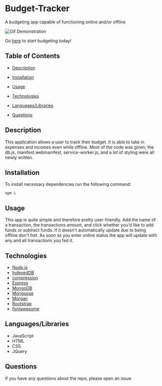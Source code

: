 # Budget-Tracker
A budgeting app capable of functioning online and/or offline


![Gif Demonstration](/public/assets/Budget-Tracker.gif)

Go [here](https://ep-budget-tracker.herokuapp.com/) to start budgeting today!

## Table of Contents 

* [Description](#description)

* [Installation](#installation)

* [Usage](#usage)

* [Technologies](#technologies)

* [Languages/Libraries](#languages/libraries)

* [Questions](#questions)


## Description

This application allows a user to track their budget. It is able to take in expenses and incomes even while offline. Most of the code was given; the db.js, manifest.webmanifest, service-worker.js, and a lot of styling were all newly written.

## Installation

To install necessary dependencies run the following command:
````
npm i
````


## Usage

This app is quite simple and therefore pretty user-friendly. Add the name of a transaction, the transactions amount, and click whether you'd like to add funds or subtract funds. If it doesn't automatically update due to being offline don't fret. As soon as you enter online status the app will update with any and all transactions you fed it.  
    

## Technologies
                           
- [Node.js](https://nodejs.org/)                                               
- [IndexedDB](https://developer.mozilla.org/en-US/docs/Web/API/IndexedDB_API)
- [compression](https://www.npmjs.com/package/compression)
- [Express](https://expressjs.com/)
- [MongoDB](https://www.mongodb.com/)
- [Mongoose](https://mongoosejs.com/)
- [Morgan](https://www.npmjs.com/package/morgan)
- [Bootstrap](https://getbootstrap.com/)
- [fontawesome](https://fontawesome.com/)


## Languages/Libraries

- JavaScript
- HTML
- CSS
- JQuery


## Questions

If you have any questions about the repo, please open an issue 